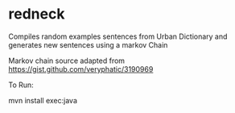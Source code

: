 # redneck

Compiles random examples sentences from Urban Dictionary and generates new sentences using a markov Chain

Markov chain source adapted from https://gist.github.com/veryphatic/3190969

To Run:

mvn install exec:java
